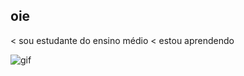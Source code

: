 ## oie
< sou estudante do ensino médio 
< estou aprendendo




![gif](https://media1.tenor.com/m/hACn4CifIykAAAAC/little-kitty-kitten-looking-a-phone.gif)
